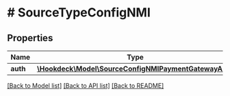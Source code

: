 # # SourceTypeConfigNMI

## Properties

Name | Type | Description | Notes
------------ | ------------- | ------------- | -------------
**auth** | [**\Hookdeck\Model\SourceConfigNMIPaymentGatewayAuth**](SourceConfigNMIPaymentGatewayAuth.md) |  | [optional]

[[Back to Model list]](../../README.md#models) [[Back to API list]](../../README.md#endpoints) [[Back to README]](../../README.md)
